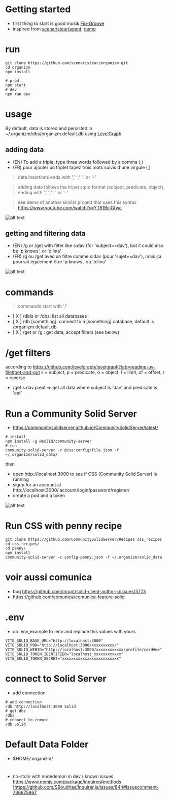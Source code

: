# Getting started
- first thing to start is good musik [Fip-Groove](https://www.radiofrance.fr/fip/radio-groove)
- inspired from [scenaristeur/agent](https://github.com/scenaristeur/agent), [demo](https://www.youtube.com/watch?v=YT61BcjGfwc)


# run 

```
git clone https://github.com/scenaristeur/organizm.git
cd organizm
npm install

# prod 
npm start
# dev 
npm run dev
```
# usage

By default, data is stored and persisted in  ~/.organizm/dbs/organizm.default.db using [LevelGraph](https://github.com/levelgraph/levelgraph) 

## adding data

- (EN) To add a triple, type three words followed by a comma (,)
- (FR) pour ajouter un triplet tapez trois mots suivis d'une virgule (,)


> data insertions ends with ',' ';' '.' or '-'

>adding data follows the tripet s:p:o format (subject, predicate, object), ending with ',' ';' '.' or '-'

>see demo of another similar project that uses this syntax https://www.youtube.com/watch?v=YT61BcjGfwc



![alt text](./doc/images/adding.png)

## getting and filtering data
- (EN) /g or /get with filter like s:dav (for 'subject==dav'), but it could also be 'p:knows', or 'o:lina'
- (FR) /g ou /get avec un filtre comme s:dav (pour 'sujet==dav'), mais ça pourrait également être 'p:knows', ou 'o:lina'

![alt text](./doc/images/getting.png)












# commands
> commands start with '/'
- [ X ] /dbls or /dbs: list all databases
- [ X ] /db [something]: connect to a [something] database, default is /organizm.default.db
- [ X ] /get or /g : get data, accept filters (see below)


# /get filters
according to https://github.com/levelgraph/levelgraph?tab=readme-ov-file#get-and-put
s = subject, p = predicate, o = object, l = limit, of = offset, r = reverse

- /get s:dav p:eat => get all data where subject is 'dav' and predicate is 'eat'



# Run a Community Solid Server
- https://communitysolidserver.github.io/CommunitySolidServer/latest/
```
# install
npm install -g @solid/community-server
# run
community-solid-server -c @css:config/file.json -f ~/.organizm/solid_data/
```
then 
- open http://localhost:3000 to see if CSS (Community Solid Server) is running 
- sigup for an account at http://localhost:3000/.account/login/password/register/
- create a pod and a token

![alt text](./doc/images/pod_creation.png)


# Run CSS with penny recipe
```
git clone https://github.com/CommunitySolidServer/Recipes css_recipes
cd css_recipes/
cd penny/
npm install
community-solid-server -c config-penny.json -f ~/.organizm/solid_data

```

# voir aussi comunica
- bug https://github.com/inrupt/solid-client-authn-js/issues/3773
- https://github.com/comunica/comunica-feature-solid




# .env
- cp .env_example to .env and replace this values with yours

```
VITE_SOLID_BASE_URL="http://localhost:3000"
VITE_SOLID_POD="http://localhost:3000/xxxxxxxxxx/"
VITE_SOLID_WEBID="http://localhost:3000/xxxxxxxxxxxx/profile/card#me"
VITE_SOLID_TOKEN_IDENTIFIER="localhost_xxxxxxxxxxxx"
VITE_SOLID_TOKEN_SECRET="xxxxxxxxxxxxxxxxxxxxxxxxx"
```
# connect to Solid Server
- add connection
```
# add connection    
/db http://localhost:3000 Solid
# get dbs
/dbs
# connect to remote
/db Solid
```


# Default Data Folder
- $HOME/.organizm/ 



# 
- no-stdin with nodedemon in dev ( known issues https://www.npmjs.com/package/inquirer#methods )https://github.com/SBoudrias/Inquirer.js/issues/844#issuecomment-736675867 